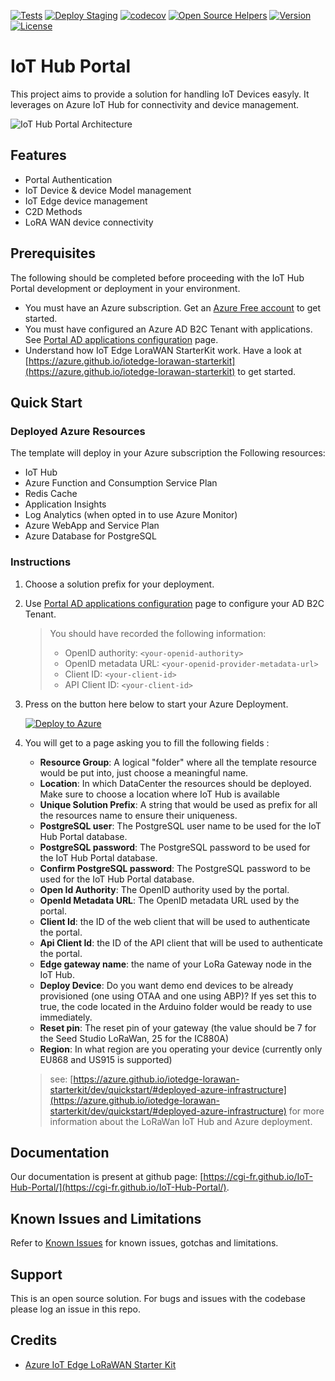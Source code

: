 [![Tests](https://github.com/CGI-FR/IoT-Hub-Portal/actions/workflows/ci-tests.yml/badge.svg?branch=main)](https://github.com/CGI-FR/IoT-Hub-Portal/actions/workflows/ci-tests.yml)
[![Deploy Staging](https://github.com/CGI-FR/IoT-Hub-Portal/actions/workflows/deploy_staging.yml/badge.svg)](https://github.com/CGI-FR/IoT-Hub-Portal/actions/workflows/deploy_staging.yml)
[![codecov](https://codecov.io/gh/CGI-FR/IoT-Hub-Portal/branch/main/graph/badge.svg?token=S1A59KMRV6)](https://codecov.io/gh/CGI-FR/IoT-Hub-Portal)
[![Open Source Helpers](https://img.shields.io/github/contributors/CGI-FR/IoT-Hub-Portal)](https://img.shields.io/github/contributors/CGI-FR/IoT-Hub-Portal)
[![Version](https://img.shields.io/github/v/release/CGI-FR/IoT-Hub-Portal)](https://img.shields.io/github/v/release/CGI-FR/IoT-Hub-Portal)
[![License](https://img.shields.io/github/license/CGI-FR/IoT-Hub-Portal)](https://img.shields.io/github/v/release/CGI-FR/IoT-Hub-Portal)

# IoT Hub Portal

This project aims to provide a solution for handling IoT Devices easyly.
It leverages on Azure IoT Hub for connectivity and device management.

![IoT Hub Portal Architecture](https://github.com/CGI-FR/IoT-Hub-Portal/raw/docs/main/docs/images/architecture.png)

## Features

* Portal Authentication
* IoT Device & device Model management
* IoT Edge device management
* C2D Methods
* LoRA WAN device connectivity

## Prerequisites

The following should be completed before proceeding with the IoT Hub Portal development or deployment in your environment.

* You must have an Azure subscription. Get an [Azure Free account](https://azure.microsoft.com/en-us/offers/ms-azr-0044p/) to get started.
* You must have configured an Azure AD B2C Tenant with applications. See [Portal AD applications configuration](https://cgi-fr.github.io/IoT-Hub-Portal/stable/b2c-applications) page.
* Understand how IoT Edge LoraWAN StarterKit work. Have a look at [https://azure.github.io/iotedge-lorawan-starterkit](https://azure.github.io/iotedge-lorawan-starterkit) to get started.

## Quick Start

### Deployed Azure Resources

The template will deploy in your Azure subscription the Following resources:

* IoT Hub
* Azure Function and Consumption Service Plan
* Redis Cache
* Application Insights
* Log Analytics (when opted in to use Azure Monitor)
* Azure WebApp and Service Plan
* Azure Database for PostgreSQL

### Instructions 

1. Choose a solution prefix for your deployment.
1. Use [Portal AD applications configuration](https://cgi-fr.github.io/IoT-Hub-Portal/stable/b2c-applications) page to configure your AD B2C Tenant.
    > You should have recorded the following information:
    > * OpenID authority: `<your-openid-authority>`
    > * OpenID metadata URL: `<your-openid-provider-metadata-url>`
    > * Client ID: `<your-client-id>`
    > * API Client ID: `<your-client-id>`

1. Press on the button here below to start your Azure Deployment.

    [![Deploy to Azure](https://aka.ms/deploytoazurebutton)](https://portal.azure.com/#create/Microsoft.Template/uri/https%3A%2F%2Fraw.githubusercontent.com%2FCGI-FR%2FIoT-Hub-Portal%2Farm%2Fmain%2Ftemplates%2Fazuredeploy.json/uiFormDefinitionUri/https%3A%2F%2Fraw.githubusercontent.com%2FCGI-FR%2FIoT-Hub-Portal%2Farm%2Fmain%2Ftemplates%2FazuredeployUI.json)

1. You will get to a page asking you to fill the following fields :
    * **Resource Group**: A logical "folder" where all the template resource would be put into, just choose a meaningful name. 
    * **Location**: In which DataCenter the resources should be deployed. Make sure to choose a location where IoT Hub is available
    * **Unique Solution Prefix**: A string that would be used as prefix for all the resources name to ensure their uniqueness.
    * **PostgreSQL user**: The PostgreSQL user name to be used for the IoT Hub Portal database.
    * **PostgreSQL password**: The PostgreSQL password to be used for the IoT Hub Portal database.
    * **Confirm PostgreSQL password**: The PostgreSQL password to be used for the IoT Hub Portal database.
    * **Open Id Authority**: The OpenID authority used by the portal.
    * **OpenId Metadata URL**: The OpenID metadata URL used by the portal.
    * **Client Id**: the ID of the web client that will be used to authenticate the portal.
    * **Api Client Id**: the ID of the API client that will be used to authenticate the portal.
    * **Edge gateway name**: the name of your LoRa Gateway node in the IoT Hub.
    * **Deploy Device**: Do you want demo end devices to be already provisioned (one using OTAA and one using ABP)? If yes set this to true, the code located in the Arduino folder would be ready to use immediately.
    * **Reset pin**:  The reset pin of your gateway (the value should be 7 for the Seed Studio LoRaWan, 25 for the IC880A)
    * **Region**:  In what region are you operating your device (currently only EU868 and US915 is supported)

    > see: [https://azure.github.io/iotedge-lorawan-starterkit/dev/quickstart/#deployed-azure-infrastructure](https://azure.github.io/iotedge-lorawan-starterkit/dev/quickstart/#deployed-azure-infrastructure) for more information about the LoRaWan IoT Hub and Azure deployment.

## Documentation

Our documentation is present at github page: [https://cgi-fr.github.io/IoT-Hub-Portal/](https://cgi-fr.github.io/IoT-Hub-Portal/).

## Known Issues and Limitations

Refer to [Known Issues](knownissues) for known issues, gotchas and limitations.

## Support

This is an open source solution.
For bugs and issues with the codebase please log an issue in this repo.

## Credits

* [Azure IoT Edge LoRaWAN Starter Kit](https://github.com/Azure/iotedge-lorawan-starterkit)
